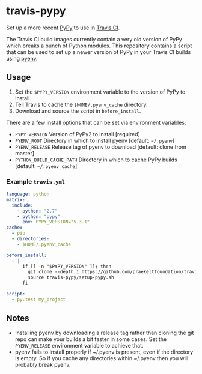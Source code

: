 # travis-pypy
Set up a more recent [PyPy](http://pypy.org) to use in [Travis CI](https://travis-ci.org).

The Travis CI build images currently contain a very old version of PyPy which breaks a bunch of Python modules. This repository contains a script that can be used to set up a newer version of PyPy in your Travis CI builds using [pyenv](https://github.com/yyuu/pyenv).

## Usage
1. Set the `$PYPY_VERSION` environment variable to the version of PyPy to install.
2. Tell Travis to cache the `$HOME/.pyenv_cache` directory.
3. Download and source the script in `before_install`.

There are a few install options that can be set via environment variables:
* `PYPY_VERSION`
    Version of PyPy2 to install [required]
* `PYENV_ROOT`
    Directory in which to install pyenv [default: `~/.pyenv`]
* `PYENV_RELEASE`
    Release tag of pyenv to download [default: clone from master]
* `PYTHON_BUILD_CACHE_PATH`
    Directory in which to cache PyPy builds [default: `~/.pyenv_cache`]


### Example `travis.yml`
```yaml
language: python
matrix:
  include:
    - python: "2.7"
    - python: "pypy"
      env: PYPY_VERSION="5.3.1"
cache:
  - pip
  - directories:
    - $HOME/.pyenv_cache

before_install:
  - |
      if [[ -n "$PYPY_VERSION" ]]; then
        git clone --depth 1 https://github.com/praekeltfoundation/travis-pypy.git
        source travis-pypy/setup-pypy.sh
      fi

script:
  - py.test my_project
```

## Notes
* Installing pyenv by downloading a release tag rather than cloning the git repo can make your builds a bit faster in some cases. Set the `PYENV_RELEASE` environment variable to achieve that.
* pyenv fails to install properly if ~/.pyenv is present, even if the directory is empty. So if you cache any directories within ~/.pyenv then you will probably break pyenv.
